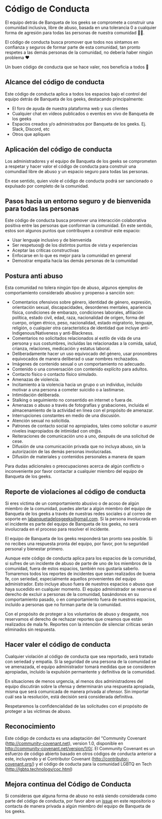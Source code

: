 # Código de Conducta

El equipo detrás de Banqueta de los geeks se compromete a construir una comunidad inclusiva, libre de abuso, basada en una tolerancia 0 a cualquier forma de agresión para todas las personas de nuestra comunidad 🐶🍅.

El código de conducta busca promover que todos nos sintamos en confianza y seguros de formar parte de esta comunidad, tan pronto respetes a las demás personas de la comunidad, no debería haber ningún problema ❤️

Un buen código de conducta que se hace valer, nos beneficia a todos 🎉

## Alcance del código de conducta

Este código de conducta aplica a todos los espacios bajo el control del equipo detrás de Banqueta de los geeks, destacando principalmente:

* El foro de ayuda de nuestra plataforma web y sus clientes
* Cualquier chat en vídeos publicados o eventos en vivo de Banqueta de los geeks
* Espacios creados y/o administrados por Banqueta de los geeks. Ej. Slack, Discord, etc
* Otros que apliquen

## Aplicación del código de conducta

Los administradores y el equipo de Banqueta de los geeks se comprometen a respetar y hacer valor el código de conducta para construir una comundiad libre de abuso y un espacio seguro para todas las personas.

En ese sentido, quien viole el código de conducta podrá ser sancionado o expulsado por completo de la comunidad.

## Pasos hacia un entorno seguro y de bienvenida para todas las personas

Este código de conducta busca promover una interacción colaborativa positiva entre las personas que conforman la comunidad. En este sentido, estos son algunos puntos que contribuyen a construir este espacio:

* Usar lenguaje inclusivo y de bienvenida
* Ser respetuos@ de los distintos puntos de vista y experiencias
* Aceptar las críticas constructivas
* Enfocarse en lo que es mejor para la comunidad en general
* Demostrar empatía hacía las demás personas de la comunidad



## Postura anti abuso

Esta comunidad no tolera ningún tipo de abuso, algunos ejemplos de comportamiento considerado abusivo y propenso a sanción son:

* Comentarios ofensivos sobre género, identidad de género, expresión, orientación sexual, discapacidades, desordenes mentales, apariencia física, condiciones de embarazo, condiciones laborales, afiliación política, estado civil, edad, raza, nacionalidad de origen, forma del cuerpo, origen étnico, peso, nacionalidad, estado migratorio, lenguaje, religión, o cualquier otra característica de identidad que incluye anti-Indigenous/Nativeness y anti-Blackness.
* Comentarios no solicitados relacionados al estilo de vida de una persona y sus costumbres, incluídas las relacionadas a la comida, salud, crianza, relaciones, medicación y estatus laboral.
* Deliberadamente hacer un uso equivocado del género, usar pronombres equivocados de manera deliberad o usar nombres rechazados.
* Imágenes de contenido sexual o un comportamiento no adecuado.
* Contenido o una conversación con contenido explícito para adultos.
* Contacto físico o contacto físico simulado.
* Amenazas de violencia.
* Incitamiento a la violencia hacia un grupo o un individuo, incluído motivar a una persona a cometer suicidio o a lastimarse.
* Intimidación deliberada.
* Stalking o seguimiento no consentido en internet o fuera de.
* Amenazas o abuso a través de fotografías y grabaciones, incluída el almacenamiento de la actividad en línea con el propósito de amenazar.
* Interrupciones constantes en medio de una discusión.
* Atención sexual no solicitida.
* Patrones de contacto social no apropiados, tales como solicitar o asumir niveles inapropiados de intimidad con otr@s.
* Reiteraciones de comunicación uno a uno, después de una solicitud de cese.
* Difusión de una comunicación privada que no incluya abuso, sin la autorización de las demás personas involucradas.
* Difusión de materiales y contenidos personales a manera de spam

Para dudas adicionales o preocupaciones acerca de algún conflicto o inconveniente por favor contactar a cualquier miembro del equipo de Banqueta de los geeks.

## Reporte de violaciones al código de conducta

Si eres víctima de un comportamiento abusivo o de acoso de algún miembro de la comunidad, puedes alertar a algún miembro del equipo de Banqueta de los geeks a través de nuestras redes sociales o al correo de soporte en labanquetadelosgeeks@gmail.com. Si la persona involucrada en el incidente es parte del equipo de Banqueta de los geeks, no será involucrada en el proceso para resolver el incidente.

El equipo de Banqueta de los geeks responderá tan pronto sea posible. Si no recibes una respuesta pronta del equipo, por favor, pon tu seguridad personal y bienestar primero.

Aunque este código de conducta aplica para los espacios de la comunidad, si sufres de un incidente de abuso de parte de uno de los miembros de la comunidad, fuera de estos espacios, también nos gustaría saberlo. Tomaremos todos los reportes de incidentes que sean realizados de buena fe, con seriedad, especialmente aquellos provenientes del equipo administrador. Esto incluye abuso fuera de nuestros espacios o abuso que haya sucedido en cualquier momento. El equipo administrador se reserva el derecho de excluir a personas de la comunidad, basándonos en su comportamiento pasado, o en comportamiento fuera de nuestros espacios, incluído a personas que no forman parte de la comunidad.

Con el propósito de proteger a los voluntarios de abuso y desgaste, nos reservamos el derecho de rechazar reportes que creamos que están realizados de mala fe. Reportes con la intención de silenciar críticas serán eliminados sin respuesta.

## Hacer valer el código de conducta

Cualquier violación al código de conducta que sea reportado, será tratado con seriedad y empatía. Si la seguridad de una persona de la comunidad se ve amenazada, el equipo administrador tomará medidas que se consideren apropiadas, incluído la expulsión permantente y definitiva de la comunidad.

En situaciones de menos urgencia, al menos dos administradores del equipo discutirán sobre la ofensa y determinarán una respuesta apropiada, misma que será comunicada de manera privada al ofensor. Sin importar cuál sea la resolución, está decisión será considerada definitiva.

Respetaremos la confidencialidad de las solicitudes con el propósito de proteger a las víctimas de abuso.

## Reconocimiento

Este código de conducta es una adaptación del "Community Covenant (http://community-covenant.net), version 1.0, disponible en http://community-covenant.net/version/1/0/. El Community Covenant es un esfuerzo de código abierto basado en otros códigos de conducta anterior a este, incluyendo y el Contributor Covenant  (http://contributor-covenant.org/) y el código de coducta para la comunidad LGBTQ en Tech (http://lgbtq.technology/coc.html)

## Mejora continua del Código de Conducta

Si consideras que alguna forma de abuso no está siendo considerada como parte del código de conducta, por favor abre un [issue](https://github.com/La-banqueta-de-los-geeks/codigo-conducta/issues) en este repositorio o contacta de manera privada a algún miembro del equipo de Banqueta de los geeks.
